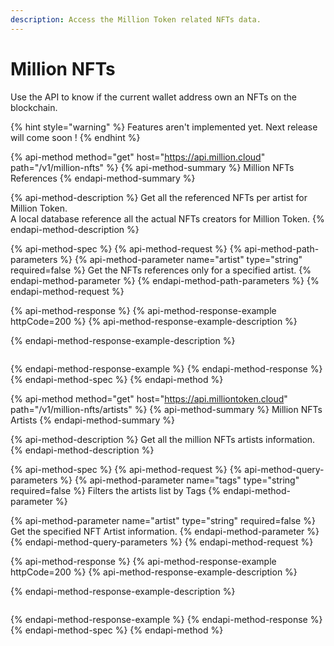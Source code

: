 ```yaml
---
description: Access the Million Token related NFTs data.
---
```


# Million NFTs

Use the API to know if the current wallet address own an NFTs on the blockchain.

{% hint style="warning" %}
Features aren't implemented yet. Next release will come soon !
{% endhint %}

{% api-method method="get" host="https://api.million.cloud" path="/v1/million-nfts" %}
{% api-method-summary %}
Million NFTs References
{% endapi-method-summary %}

{% api-method-description %}
Get all the referenced NFTs per artist for Million Token.  
A local database reference all the actual NFTs creators for Million Token.
{% endapi-method-description %}

{% api-method-spec %}
{% api-method-request %}
{% api-method-path-parameters %}
{% api-method-parameter name="artist" type="string" required=false %}
Get the NFTs references only for a specified artist.
{% endapi-method-parameter %}
{% endapi-method-path-parameters %}
{% endapi-method-request %}

{% api-method-response %}
{% api-method-response-example httpCode=200 %}
{% api-method-response-example-description %}

{% endapi-method-response-example-description %}

```

```
{% endapi-method-response-example %}
{% endapi-method-response %}
{% endapi-method-spec %}
{% endapi-method %}

{% api-method method="get" host="https://api.milliontoken.cloud" path="/v1/million-nfts/artists" %}
{% api-method-summary %}
Million NFTs Artists
{% endapi-method-summary %}

{% api-method-description %}
Get all the million NFTs artists information.
{% endapi-method-description %}

{% api-method-spec %}
{% api-method-request %}
{% api-method-query-parameters %}
{% api-method-parameter name="tags" type="string" required=false %}
Filters the artists list by Tags
{% endapi-method-parameter %}

{% api-method-parameter name="artist" type="string" required=false %}
Get the specified NFT Artist information.
{% endapi-method-parameter %}
{% endapi-method-query-parameters %}
{% endapi-method-request %}

{% api-method-response %}
{% api-method-response-example httpCode=200 %}
{% api-method-response-example-description %}

{% endapi-method-response-example-description %}

```

```
{% endapi-method-response-example %}
{% endapi-method-response %}
{% endapi-method-spec %}
{% endapi-method %}

